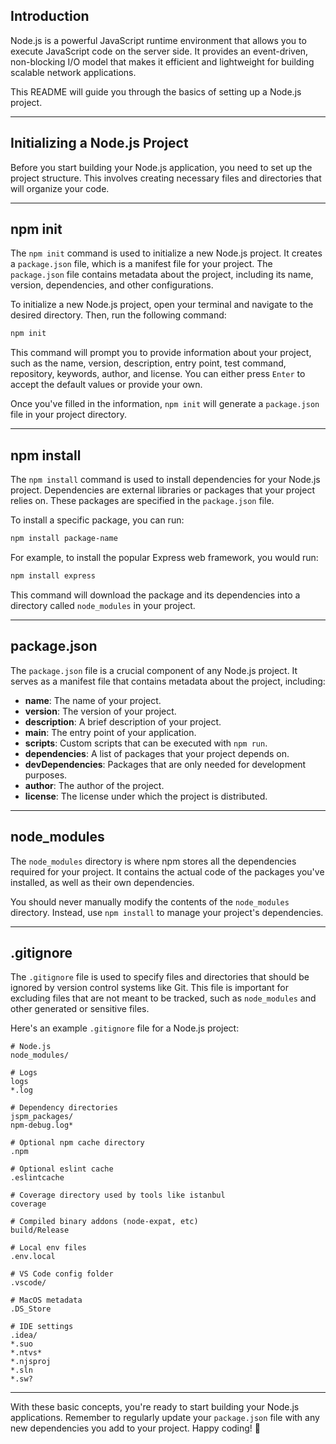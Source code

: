 ## Introduction

Node.js is a powerful JavaScript runtime environment that allows you to execute JavaScript code on the server side. It provides an event-driven, non-blocking I/O model that makes it efficient and lightweight for building scalable network applications.

This README will guide you through the basics of setting up a Node.js project.

---

## Initializing a Node.js Project

Before you start building your Node.js application, you need to set up the project structure. This involves creating necessary files and directories that will organize your code.

---

## npm init

The `npm init` command is used to initialize a new Node.js project. It creates a `package.json` file, which is a manifest file for your project. The `package.json` file contains metadata about the project, including its name, version, dependencies, and other configurations.

To initialize a new Node.js project, open your terminal and navigate to the desired directory. Then, run the following command:

```bash
npm init
```

This command will prompt you to provide information about your project, such as the name, version, description, entry point, test command, repository, keywords, author, and license. You can either press `Enter` to accept the default values or provide your own.

Once you've filled in the information, `npm init` will generate a `package.json` file in your project directory.

---

## npm install

The `npm install` command is used to install dependencies for your Node.js project. Dependencies are external libraries or packages that your project relies on. These packages are specified in the `package.json` file.

To install a specific package, you can run:

```bash
npm install package-name
```

For example, to install the popular Express web framework, you would run:

```bash
npm install express
```

This command will download the package and its dependencies into a directory called `node_modules` in your project.

---

## package.json

The `package.json` file is a crucial component of any Node.js project. It serves as a manifest file that contains metadata about the project, including:

- **name**: The name of your project.
- **version**: The version of your project.
- **description**: A brief description of your project.
- **main**: The entry point of your application.
- **scripts**: Custom scripts that can be executed with `npm run`.
- **dependencies**: A list of packages that your project depends on.
- **devDependencies**: Packages that are only needed for development purposes.
- **author**: The author of the project.
- **license**: The license under which the project is distributed.

---

## node_modules

The `node_modules` directory is where npm stores all the dependencies required for your project. It contains the actual code of the packages you've installed, as well as their own dependencies.

You should never manually modify the contents of the `node_modules` directory. Instead, use `npm install` to manage your project's dependencies.

---

## .gitignore

The `.gitignore` file is used to specify files and directories that should be ignored by version control systems like Git. This file is important for excluding files that are not meant to be tracked, such as `node_modules` and other generated or sensitive files.

Here's an example `.gitignore` file for a Node.js project:

```plaintext
# Node.js
node_modules/

# Logs
logs
*.log

# Dependency directories
jspm_packages/
npm-debug.log*

# Optional npm cache directory
.npm

# Optional eslint cache
.eslintcache

# Coverage directory used by tools like istanbul
coverage

# Compiled binary addons (node-expat, etc)
build/Release

# Local env files
.env.local

# VS Code config folder
.vscode/

# MacOS metadata
.DS_Store

# IDE settings
.idea/
*.suo
*.ntvs*
*.njsproj
*.sln
*.sw?
```

---

With these basic concepts, you're ready to start building your Node.js applications. Remember to regularly update your `package.json` file with any new dependencies you add to your project. Happy coding! 🚀
